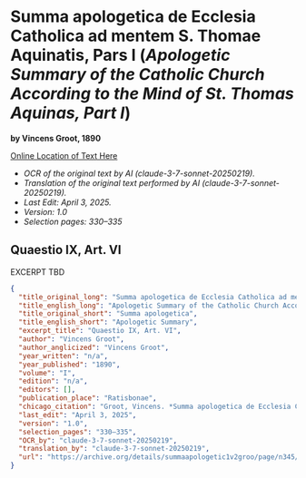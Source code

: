 # Summa apologetica de Ecclesia Catholica ad mentem S. Thomae Aquinatis, Pars I (*Apologetic Summary of the Catholic Church According to the Mind of St. Thomas Aquinas, Part I*)

**by Vincens Groot, 1890**

[Online Location of Text Here](https://archive.org/details/summaapologetic1v2groo/page/n345/mode/2up?view=theater)

- *OCR of the original text by AI (claude-3-7-sonnet-20250219).*
- *Translation of the original text performed by AI (claude-3-7-sonnet-20250219).*
- *Last Edit: April 3, 2025.*
- *Version: 1.0*
- *Selection pages: 330–335*

## Quaestio IX, Art. VI

EXCERPT TBD

```json
{
  "title_original_long": "Summa apologetica de Ecclesia Catholica ad mentem S. Thomae Aquinatis, Pars I",
  "title_english_long": "Apologetic Summary of the Catholic Church According to the Mind of St. Thomas Aquinas, Part I",
  "title_original_short": "Summa apologetica",
  "title_english_short": "Apologetic Summary",
  "excerpt_title": "Quaestio IX, Art. VI",
  "author": "Vincens Groot",
  "author_anglicized": "Vincens Groot",
  "year_written": "n/a",
  "year_published": "1890",
  "volume": "I",
  "edition": "n/a",
  "editors": [],
  "publication_place": "Ratisbonae",
  "chicago_citation": "Groot, Vincens. *Summa apologetica de Ecclesia Catholica ad mentem S. Thomae Aquinatis*, Vol. I. Ratisbonae: Manz, 1890.",
  "last_edit": "April 3, 2025",
  "version": "1.0",
  "selection_pages": "330–335",
  "OCR_by": "claude-3-7-sonnet-20250219",
  "translation_by": "claude-3-7-sonnet-20250219",
  "url": "https://archive.org/details/summaapologetic1v2groo/page/n345/mode/2up?view=theater"
}
```
